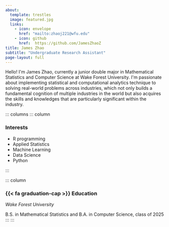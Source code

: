 ```yaml
---
about:
  template: trestles
  image: featured.jpg
  links:
    - icon: envelope
      href: "mailto:zhaoj221@wfu.edu"
    - icon: github
      href:  https://github.com/JamesZhaoZ
title: James Zhao
subtitle: "Undergraduate Research Assistant"
page-layout: full
---
```


Hello! I'm James Zhao, currently a junior double major in Mathematical Statistics and Computer Science at Wake Forest University. I'm passionate about implementing statistical and computational analytics technique to solving real-world problems across industries, which not only builds a fundamental cognition of multiple industries in the world but also acquires the skills and knowledges that are particularly significant within the industry. 


::: columns
::: column

### Interests

- R programming
- Applied Statistics
- Machine Learning
- Data Science
- Python

:::

::: column
### {{< fa graduation-cap >}} Education

*Wake Forest University*

B.S. in Mathematical Statistics and B.A. in Computer Science, class of 2025
:::
:::
